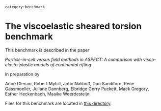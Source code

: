 ```{tags}
category:benchmark
```

# The viscoelastic sheared torsion benchmark

This benchmark is described in the paper

*Particle-in-cell versus field methods in ASPECT: A comparison with visco-elasto-plastic models of continental rifting*

in preparation by

Anne Glerum,
Robert Myhill,
John Naliboff,
Dan Sandiford,
Rene Gassmoeller,
Juliane Dannberg,
Elbridge Gerry Puckett,
Mack Gregory,
Esther Heckenbach,
Maaike Weerdesteijn.

Files for this benchmark are located in
[this directory](https://github.com/geodynamics/aspect/tree/main/benchmarks/viscoelastic_sheared_torsion).

